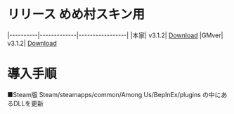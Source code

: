 # リリース めめ村スキン用
|----------|-------------|-----------------|
|本家| v3.1.2| [Download](https://github.com/hinakkyu/TheOtherHats/releases/download/v3.1.2/TheOtherRoles_V3.1.2.zip)
|GMver| v3.1.2| [Download](https://github.com/hinakkyu/TheOtherHats/releases/download/v3.1.2GM/TheOtherRolesGM_v3.12.zip)

# 導入手順
■Steam版
Steam/steamapps/common/Among Us/BepInEx/plugins
の中にあるDLLを更新
